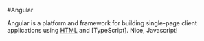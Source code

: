 #Angular

Angular is a platform and framework for building single-page client applications using [HTML](/wiki/html) and [TypeScript]. Nice, Javascript!